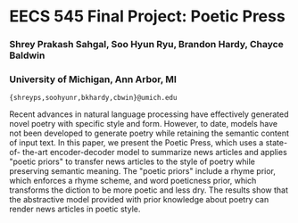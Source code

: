 # EECS 545 Final Project: Poetic Press
### Shrey Prakash Sahgal, Soo Hyun Ryu, Brandon Hardy, Chayce Baldwin
### University of Michigan, Ann Arbor, MI
`{shreyps,soohyunr,bkhardy,cbwin}@umich.edu`

Recent advances in natural language processing have effectively generated novel poetry with specific style and form. However, to date, models have not been developed to generate poetry while retaining the semantic content of input text. In this paper, we present the Poetic Press, which uses a state-of- the-art encoder-decoder model to summarize news articles and applies "poetic priors" to transfer news articles to the style of poetry while preserving semantic meaning. The "poetic priors" include a rhyme prior, which enforces a rhyme scheme, and word poeticness prior, which transforms the diction  to be more poetic and less dry. The results show that the abstractive model provided with prior  knowledge about poetry can render news articles in poetic style.

